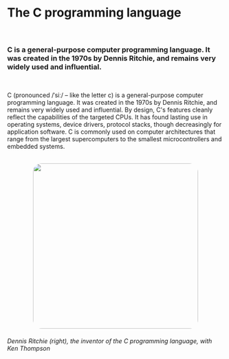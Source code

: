 # The C programming language

<br>

### C is a general-purpose computer programming language. It was created in the 1970s by Dennis Ritchie, and remains very widely used and influential.

<br>

C (pronounced /ˈsiː/ – like the letter c) is a general-purpose computer programming language. It was created in the 1970s by Dennis Ritchie, and remains very widely used and influential. By design, C's features cleanly reflect the capabilities of the targeted CPUs. It has found lasting use in operating systems, device drivers, protocol stacks, though decreasingly for application software. C is commonly used on computer architectures that range from the largest supercomputers to the smallest microcontrollers and embedded systems.

<br>

<img src="https://upload.wikimedia.org/wikipedia/commons/thumb/1/1b/Ken_Thompson_and_Dennis_Ritchie--1973.jpg/220px-Ken_Thompson_and_Dennis_Ritchie--1973.jpg" style="border-radius: 20px; width: 40vw; display: block; margin: auto;">

###### Dennis Ritchie (right), the inventor of the C programming language, with Ken Thompson